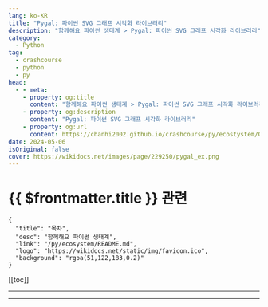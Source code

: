 ```yaml
---
lang: ko-KR
title: "Pygal: 파이썬 SVG 그래프 시각화 라이브러리"
description: "함께해요 파이썬 생태계 > Pygal: 파이썬 SVG 그래프 시각화 라이브러리"
category:
  - Python
tag: 
  - crashcourse
  - python
  - py
head:
  - - meta:
    - property: og:title
      content: "함께해요 파이썬 생태계 > Pygal: 파이썬 SVG 그래프 시각화 라이브러리"
    - property: og:description
      content: "Pygal: 파이썬 SVG 그래프 시각화 라이브러리"
    - property: og:url
      content: https://chanhi2002.github.io/crashcourse/py/ecostystem/04/pygal.html
date: 2024-05-06
isOriginal: false
cover: https://wikidocs.net/images/page/229250/pygal_ex.png
---
```


# {{ $frontmatter.title }} 관련

```component VPCard
{
  "title": "목차",
  "desc": "함께해요 파이썬 생태계",
  "link": "/py/ecosystem/README.md",
  "logo": "https://wikidocs.net/static/img/favicon.ico",
  "background": "rgba(51,122,183,0.2)"
}
```

[[toc]]

---

<SiteInfo
  name="Pygal: 파이썬 SVG 그래프 시각화 라이브러리 | WikiDocs"
  desc="함께해요 파이썬 생태계"
  url="https://wikidocs.net/229250"
  logo="https://wikidocs.net/static/img/favicon.ico"
  preview="https://wikidocs.net/images/page/229250/pygal_ex.png"/>

<!-- TODO: 작성 -->

---
